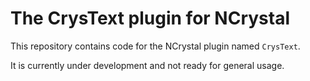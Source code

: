 # The CrysText plugin for NCrystal

This repository contains code for the NCrystal plugin named `CrysText`.

It is currently under development and not ready for general usage.

